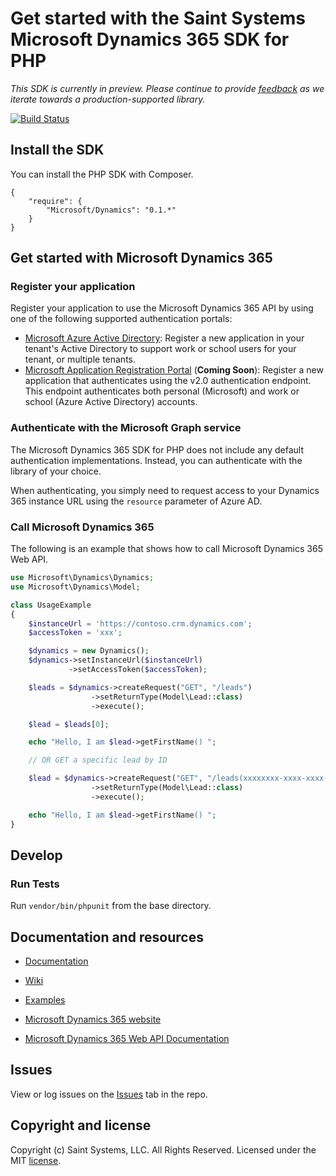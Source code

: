 # Get started with the Saint Systems Microsoft Dynamics 365 SDK for PHP

*This SDK is currently in preview. Please continue to provide [feedback](https://github.com/saintsystems/dynamics-sdk-php/issues/new) as we iterate towards a production-supported library.*

[![Build Status](https://travis-ci.org/saintsystems/dynamics-sdk-php.svg?branch=master)](https://travis-ci.org/saintsystems/dynamics-sdk-php)


## Install the SDK
You can install the PHP SDK with Composer.
```
{
    "require": {
        "Microsoft/Dynamics": "0.1.*"
    }
}
```
## Get started with Microsoft Dynamics 365

### Register your application

Register your application to use the Microsoft Dynamics 365 API by using one of the following
supported authentication portals:

* [Microsoft Azure Active Directory](https://manage.windowsazure.com): Register
  a new application in your tenant's Active Directory to support work or school
  users for your tenant, or multiple tenants.
* [Microsoft Application Registration Portal](https://apps.dev.microsoft.com) (**Coming Soon**):
  Register a new application that authenticates using the v2.0 authentication endpoint. This endpoint authenticates both personal (Microsoft) and work or school (Azure Active Directory) accounts.

### Authenticate with the Microsoft Graph service

The Microsoft Dynamics 365 SDK for PHP does not include any default authentication implementations.
Instead, you can authenticate with the library of your choice.

When authenticating, you simply need to request access to your Dynamics 365 instance URL using the `resource` parameter of Azure AD.

### Call Microsoft Dynamics 365

The following is an example that shows how to call Microsoft Dynamics 365 Web API.

```php
use Microsoft\Dynamics\Dynamics;
use Microsoft\Dynamics\Model;

class UsageExample
{
    $instanceUrl = 'https://contoso.crm.dynamics.com';
    $accessToken = 'xxx';

    $dynamics = new Dynamics();
    $dynamics->setInstanceUrl($instanceUrl)
             ->setAccessToken($accessToken);

    $leads = $dynamics->createRequest("GET", "/leads")
                  ->setReturnType(Model\Lead::class)
                  ->execute();

    $lead = $leads[0];

    echo "Hello, I am $lead->getFirstName() ";

    // OR GET a specific lead by ID

    $lead = $dynamics->createRequest("GET", "/leads(xxxxxxxx-xxxx-xxxx-xxxx-xxxxxxxxxxxx)")
                  ->setReturnType(Model\Lead::class)
                  ->execute();

    echo "Hello, I am $lead->getFirstName() ";
}
```

## Develop

### Run Tests

Run ```vendor/bin/phpunit``` from the base directory.


## Documentation and resources

* [Documentation](https://github.com/saintsystems/dynamics-sdk-php/blob/master/docs/index.html)

* [Wiki](https://github.com/saintsystems/dynamics-sdk-php/wiki)

* [Examples](https://github.com/saintsystems/dynamics-sdk-php/wiki/Example-calls)

* [Microsoft Dynamics 365 website](https://www.microsoft.com/en-us/dynamics365)

* [Microsoft Dynamics 365 Web API Documentation](https://msdn.microsoft.com/library/mt593051.aspx#documentation)

## Issues

View or log issues on the [Issues](https://github.com/saintsystems/dynamics-sdk-php/issues) tab in the repo.

## Copyright and license

Copyright (c) Saint Systems, LLC. All Rights Reserved. Licensed under the MIT [license](LICENSE).
